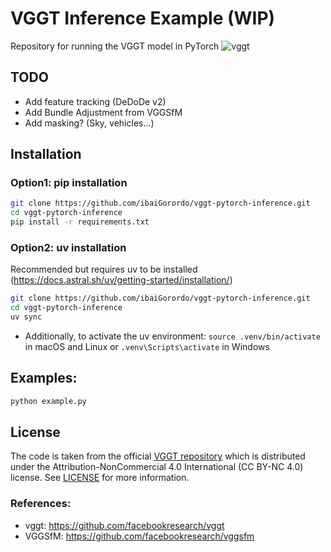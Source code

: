 # VGGT Inference Example (WIP)
Repository for running the VGGT model in PyTorch
![vggt](https://github.com/user-attachments/assets/ee3b24be-b97c-45fc-9361-ee686d447014)

## TODO
 - Add feature tracking (DeDoDe v2)
 - Add Bundle Adjustment from VGGSfM 
 - Add masking? (Sky, vehicles...) 

## Installation

### Option1: pip installation
```bash
git clone https://github.com/ibaiGorordo/vggt-pytorch-inference.git
cd vggt-pytorch-inference
pip install -r requirements.txt
```

### Option2: uv installation
Recommended but requires uv to be installed (https://docs.astral.sh/uv/getting-started/installation/)
```bash
git clone https://github.com/ibaiGorordo/vggt-pytorch-inference.git
cd vggt-pytorch-inference
uv sync
```

- Additionally, to activate the uv environment: `source .venv/bin/activate` in macOS and Linux or `.venv\Scripts\activate` in Windows

## Examples:

```bash
python example.py
```

## License
The code is taken from the official [VGGT repository](https://github.com/facebookresearch/vggt) which is distributed under the Attribution-NonCommercial 4.0 International (CC BY-NC 4.0) license.
See [LICENSE](https://github.com/facebookresearch/vggt/blob/main/LICENSE.txt) for more information.


### References:
- vggt: https://github.com/facebookresearch/vggt
- VGGSfM: https://github.com/facebookresearch/vggsfm
